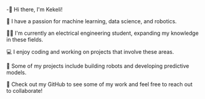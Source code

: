 
-👋 Hi there, I'm Kekeli!

🧠 I have a passion for machine learning, data science, and robotics.

👨‍🎓 I'm currently an electrical engineering student, expanding my knowledge in these fields.

💻 I enjoy coding and working on projects that involve these areas.

🤖 Some of my projects include building robots and developing predictive models.

👀 Check out my GitHub to see some of my work and feel free to reach out to collaborate!
